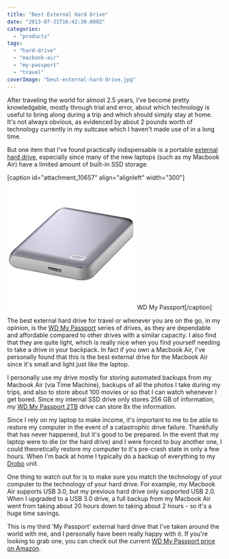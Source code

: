 ```yaml
---
title: "Best External Hard Drive"
date: "2013-07-31T16:42:30.000Z"
categories: 
  - "products"
tags: 
  - "hard-drive"
  - "macbook-air"
  - "my-passport"
  - "travel"
coverImage: "best-external-hard-drive.jpg"
---
```


After traveling the world for almost 2.5 years, I've become pretty knowledgable, mostly through trial and error, about which technology is useful to bring along during a trip and which should simply stay at home. It's not always obvious, as evidenced by about 2 pounds worth of technology currently in my suitcase which I haven't made use of in a long time.

But one item that I've found practically indispensable is a portable [external hard drive](http://www.amazon.com/gp/product/B008S4TGDM/ref=as_li_qf_sp_asin_il_tl?ie=UTF8&camp=1789&creative=9325&creativeASIN=B008S4TGDM&linkCode=as2&tag=duanstor-20), especially since many of the new laptops (such as my Macbook Air) have a limited amount of built-in SSD storage.

\[caption id="attachment\_10657" align="alignleft" width="300"\][![WD My Passport, Best Hard Drive for Travel](images/passport.jpg)](http://www.migratorynerd.com/wordpress/wp-content/uploads/2013/07/passport.jpg) WD My Passport\[/caption\]

The best external hard drive for travel or whenever you are on the go, in my opinion, is the [WD My Passport](http://www.amazon.com/gp/product/B008S4TGDM/ref=as_li_qf_sp_asin_il_tl?ie=UTF8&camp=1789&creative=9325&creativeASIN=B008S4TGDM&linkCode=as2&tag=duanstor-20) series of drives, as they are dependable and affordable compared to other drives with a similar capacity. I also find that they are quite light, which is really nice when you find yourself needing to take a drive in your backpack. In fact if you own a Macbook Air, I've personally found that this is the best external drive for the Macbook Air since it's small and light just like the laptop.

I personally use my drive mostly for storing automated backups from my Macbook Air (via Time Machine), backups of all the photos I take during my trips, and also to store about 100 movies or so that I can watch whenever I get bored. Since my internal SSD drive only stores 256 GB of information, my [WD My Passport 2TB](http://www.amazon.com/gp/product/B008S4TGDM/ref=as_li_qf_sp_asin_il_tl?ie=UTF8&camp=1789&creative=9325&creativeASIN=B008S4TGDM&linkCode=as2&tag=duanstor-20) drive can store 8x the information.

Since I rely on my laptop to make income, it's important to me to be able to restore my computer in the event of a catastrophic drive failure. Thankfully that has never happened, but it's good to be prepared. In the event that my laptop were to die (or the hard drive) and I were forced to buy another one, I could theoretically restore my computer to it's pre-crash state in only a few hours. When I'm back at home I typically do a backup of everything to my [Drobo](http://www.amazon.com/gp/product/B00AMAJGOO/ref=as_li_qf_sp_asin_tl?ie=UTF8&camp=1789&creative=9325&creativeASIN=B00AMAJGOO&linkCode=as2&tag=duanstor-20) unit.

One thing to watch out for is to make sure you match the technology of your computer to the technology of your hard drive. For example, my Macbook Air supports USB 3.0, but my previous hard drive only supported USB 2.0. When I upgraded to a USB 3.0 drive, a full backup from my Macbook Air went from taking about 20 hours down to taking about 2 hours - so it's a huge time savings.

This is my third 'My Passport' external hard drive that I've taken around the world with me, and I personally have been really happy with it. If you're looking to grab one, you can check out the current [WD My Passport price on Amazon](http://www.amazon.com/gp/product/B008S4TGDM/ref=as_li_qf_sp_asin_il_tl?ie=UTF8&camp=1789&creative=9325&creativeASIN=B008S4TGDM&linkCode=as2&tag=duanstor-20).
